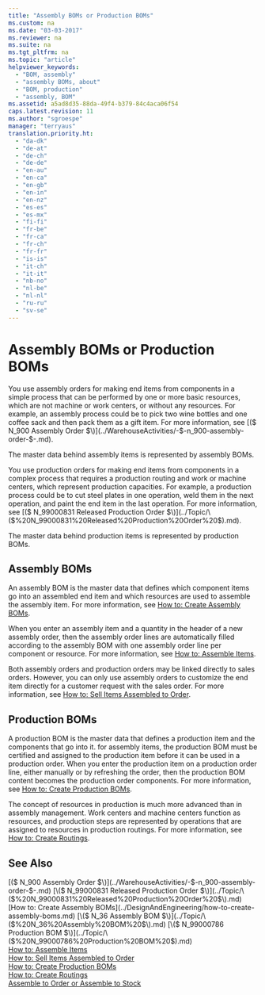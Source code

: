 ```yaml
---
title: "Assembly BOMs or Production BOMs"
ms.custom: na
ms.date: "03-03-2017"
ms.reviewer: na
ms.suite: na
ms.tgt_pltfrm: na
ms.topic: "article"
helpviewer_keywords: 
  - "BOM, assembly"
  - "assembly BOMs, about"
  - "BOM, production"
  - "assembly, BOM"
ms.assetid: a5ad8d35-88da-49f4-b379-84c4aca06f54
caps.latest.revision: 11
ms.author: "sgroespe"
manager: "terryaus"
translation.priority.ht: 
  - "da-dk"
  - "de-at"
  - "de-ch"
  - "de-de"
  - "en-au"
  - "en-ca"
  - "en-gb"
  - "en-in"
  - "en-nz"
  - "es-es"
  - "es-mx"
  - "fi-fi"
  - "fr-be"
  - "fr-ca"
  - "fr-ch"
  - "fr-fr"
  - "is-is"
  - "it-ch"
  - "it-it"
  - "nb-no"
  - "nl-be"
  - "nl-nl"
  - "ru-ru"
  - "sv-se"
---
```

# Assembly BOMs or Production BOMs
You use assembly orders for making end items from components in a simple process that can be performed by one or more basic resources, which are not machine or work centers, or without any resources. For example, an assembly process could be to pick two wine bottles and one coffee sack and then pack them as a gift item. For more information, see [\($ N\_900 Assembly Order $\)](../WarehouseActivities/-$-n_900-assembly-order-$-.md).  
  
 The master data behind assembly items is represented by assembly BOMs.  
  
 You use production orders for making end items from components in a complex process that requires a production routing and work or machine centers, which represent production capacities. For example, a production process could be to cut steel plates in one operation, weld them in the next operation, and paint the end item in the last operation. For more information, see [\($ N\_99000831 Released Production Order $\)](../Topic/\($%20N_99000831%20Released%20Production%20Order%20$\).md).  
  
 The master data behind production items is represented by production BOMs.  
  
## Assembly BOMs  
 An assembly BOM is the master data that defines which component items go into an assembled end item and which resources are used to assemble the assembly item. For more information, see [How to: Create Assembly BOMs](../DesignAndEngineering/how-to-create-assembly-boms.md).  
  
 When you enter an assembly item and a quantity in the header of a new assembly order, then the assembly order lines are automatically filled according to the assembly BOM with one assembly order line per component or resource. For more information, see [How to: Assemble Items](../WarehouseActivities/how-to-assemble-items.md).  
  
 Both assembly orders and production orders may be linked directly to sales orders. However, you can only use assembly orders to customize the end item directly for a customer request with the sales order. For more information, see [How to: Sell Items Assembled to Order](../Sales/how-to-sell-items-assembled-to-order.md).  
  
## Production BOMs  
 A production BOM is the master data that defines a production item and the components that go into it. for assembly items, the production BOM must be certified and assigned to the production item before it can be used in a production order. When you enter the production item on a production order line, either manually or by refreshing the order, then the production BOM content becomes the production order components. For more information, see [How to: Create Production BOMs](../DesignAndEngineering/how-to-create-production-boms.md).  
  
 The concept of resources in production is much more advanced than in assembly management. Work centers and machine centers function as resources, and production steps are represented by operations that are assigned to resources in production routings. For more information, see [How to: Create Routings](../DesignAndEngineering/how-to-create-routings.md).  
  
## See Also  
 [\($ N\_900 Assembly Order $\)](../WarehouseActivities/-$-n_900-assembly-order-$-.md)   
 [\($ N\_99000831 Released Production Order $\)](../Topic/\($%20N_99000831%20Released%20Production%20Order%20$\).md)   
 [How to: Create Assembly BOMs](../DesignAndEngineering/how-to-create-assembly-boms.md)   
 [\($ N\_36 Assembly BOM $\)](../Topic/\($%20N_36%20Assembly%20BOM%20$\).md)   
 [\($ N\_99000786 Production BOM $\)](../Topic/\($%20N_99000786%20Production%20BOM%20$\).md)   
 [How to: Assemble Items](../WarehouseActivities/how-to-assemble-items.md)   
 [How to: Sell Items Assembled to Order](../Sales/how-to-sell-items-assembled-to-order.md)   
 [How to: Create Production BOMs](../DesignAndEngineering/how-to-create-production-boms.md)   
 [How to: Create Routings](../DesignAndEngineering/how-to-create-routings.md)   
 [Assemble to Order or Assemble to Stock](../DesignAndEngineering/assemble-to-order-or-assemble-to-stock.md)